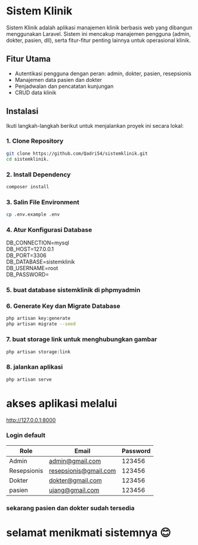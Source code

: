 # Sistem Klinik

Sistem Klinik adalah aplikasi manajemen klinik berbasis web yang dibangun menggunakan Laravel. Sistem ini mencakup manajemen pengguna (admin, dokter, pasien, dll), serta fitur-fitur penting lainnya untuk operasional klinik.

## Fitur Utama
- Autentikasi pengguna dengan peran: admin, dokter, pasien, resepsionis
- Manajemen data pasien dan dokter
- Penjadwalan dan pencatatan kunjungan
- CRUD data klinik

## Instalasi

Ikuti langkah-langkah berikut untuk menjalankan proyek ini secara lokal:

### 1. Clone Repository
```bash
git clone https://github.com/Qadri54/sistemklinik.git
cd sistemklinik.
```

### 2. Install Dependency
``` bash
composer install
```

### 3. Salin File Environment
``` bash
cp .env.example .env
```

### 4. Atur Konfigurasi Database
DB_CONNECTION=mysql  
DB_HOST=127.0.0.1  
DB_PORT=3306  
DB_DATABASE=sistemklinik  
DB_USERNAME=root  
DB_PASSWORD=  

### 5. buat database sistemklinik di phpmyadmin

### 6. Generate Key dan Migrate Database
```bash
php artisan key:generate  
php artisan migrate --seed
```

### 7. buat storage link untuk menghubungkan gambar
```bash
php artisan storage:link
```

### 8. jalankan aplikasi
```bash 
php artisan serve
```

# akses aplikasi melalui
http://127.0.0.1:8000

### Login default
| Role        | Email                                                 | Password |
| ----------- | ----------------------------------------------------- | -------- |
| Admin       | [admin@gmail.com](mailto:admin@gmail.com)             | 123456   |
| Resepsionis | [resepsionis@gmail.com](mailto:resepsionis@gmail.com) | 123456   |
| Dokter      | [dokter@gmail.com](mailto:resepsionis@gmail.com)      | 123456   |
| pasien      | [ujang@gmail.com](mailto:resepsionis@gmail.com)       | 123456   |

### sekarang pasien dan dokter sudah tersedia

# selamat menikmati sistemnya 😊 #

